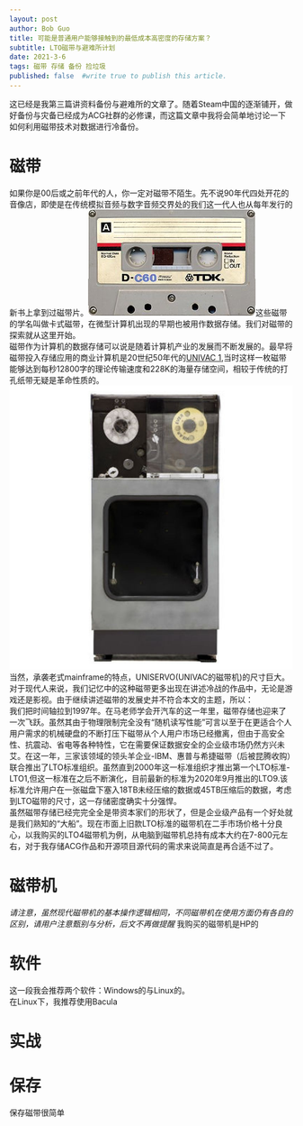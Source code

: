 ```yaml
---
layout: post
author: Bob Guo
title: 可能是普通用户能够接触到的最低成本高密度的存储方案？
subtitle: LTO磁带与避难所计划
date: 2021-3-6
tags: 磁带 存储 备份 捡垃圾
published: false  #write true to publish this article.
---
```

这已经是我第三篇讲资料备份与避难所的文章了。随着Steam中国的逐渐铺开，做好备份与灾备已经成为ACG社群的必修课，而这篇文章中我将会简单地讨论一下如何利用磁带技术对数据进行冷备份。  
# 磁带
如果你是00后或之前年代的人，你一定对磁带不陌生。先不说90年代四处开花的音像店，即使是在传统模拟音频与数字音频交界处的我们这一代人也从每年发行的新书上拿到过磁带片。![Cassette Tape](/img/tape/tdk_cassette.jpg)这些磁带的学名叫做卡式磁带，在微型计算机出现的早期也被用作数据存储。我们对磁带的探索就从这里开始。  
磁带作为计算机的数据存储可以说是随着计算机产业的发展而不断发展的。最早将磁带投入存储应用的商业计算机是20世纪50年代的[UNIVAC 1](https://en.wikipedia.org/wiki/UNIVAC_I),当时这样一枚磁带能够达到每秒12800字的理论传输速度和228K的海量存储空间，相较于传统的打孔纸带无疑是革命性质的。![UNISERVO](/img/tape/uniservo.jpg)当然，承袭老式mainframe的特点，UNISERVO(UNIVAC的磁带机)的尺寸巨大。  
对于现代人来说，我们记忆中的这种磁带更多出现在讲述冷战的作品中，无论是游戏还是影视。由于继续讲述磁带的发展史并不符合本文的主题，所以：  
我们把时间轴拉到1997年。在马老师学会开汽车的这一年里，磁带存储也迎来了一次飞跃。虽然其由于物理限制完全没有“随机读写性能”可言以至于在更适合个人用户需求的机械硬盘的不断打压下磁带从个人用户市场已经撤离，但由于高安全性、抗震动、省电等各种特性，它在需要保证数据安全的企业级市场仍然方兴未艾。在这一年，三家该领域的领头羊企业-IBM、惠普与希捷磁带（后被昆腾收购）联合推出了LTO标准组织。虽然直到2000年这一标准组织才推出第一个LTO标准-LTO1,但这一标准在之后不断演化，目前最新的标准为2020年9月推出的LTO9.该标准允许用户在一张磁盘下塞入18TB未经压缩的数据或45TB压缩后的数据，考虑到LTO磁带的尺寸，这一存储密度确实十分强悍。  
虽然磁带存储已经完完全全是带资本家们的形状了，但是企业级产品有一个好处就是我们熟知的“大船”。现在市面上旧款LTO标准的磁带机在二手市场价格十分良心，以我购买的LTO4磁带机为例，从电脑到磁带机总持有成本大约在7-800元左右，对于我存储ACG作品和开源项目源代码的需求来说简直是再合适不过了。  
# 磁带机
*请注意，虽然现代磁带机的基本操作逻辑相同，不同磁带机在使用方面仍有各自的区别，请用户注意甄别与分析，后文不再做提醒*
我购买的磁带机是HP的
# 软件
这一段我会推荐两个软件：Windows的与Linux的。  
在Linux下，我推荐使用Bacula
# 实战
# 保存
保存磁带很简单